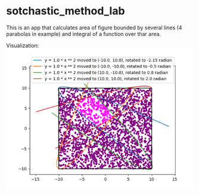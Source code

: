 # sotchastic_method_lab

This is an app that calculates area of figure bounded by several lines (4 parabolas in example) and integral of a function over thar area.

Visualization:
![Visualization](https://github.com/CrabOnTheBeach/sotchastic_method_lab/blob/master/app/figure.png?raw=true)
